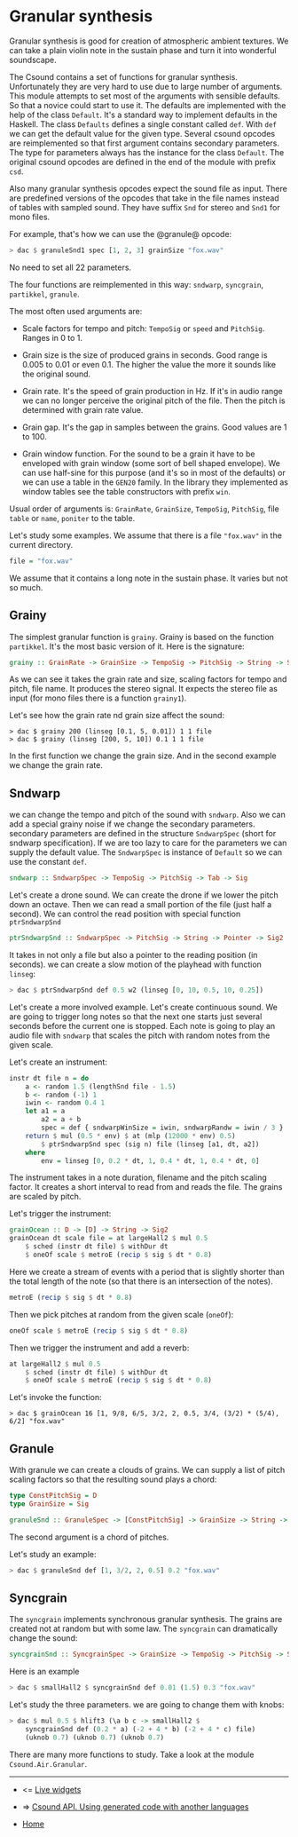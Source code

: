 Granular synthesis
====================================

Granular synthesis is good for creation of atmospheric ambient textures.
We can take a plain violin note in the sustain phase and turn it into 
wonderful soundscape.

The Csound contains a set of functions for granular synthesis.
Unfortunately they are very hard to use due to large number of arguments.
This module attempts to set most of the arguments with sensible defaults.
So that a novice could start to use it. The defaults are implemented with
the help of the class `Default`. It's a standard way to implement defaults 
in the Haskell. The class `Defaults` defines a single constant called `def`.
With `def` we can get the default value for the given type.
Several csound opcodes are reimplemented so that first argument contains
secondary parameters. The type for parameters always has the instance for the 
class `Default`. The original csound opcodes are defined in the end of the module
with prefix `csd`.

Also many granular synthesis opcodes expect the sound file as input. 
There are predefined versions of the opcodes that take in the file names 
instead of tables with sampled sound. They have suffix `Snd` for stereo and `Snd1` for mono files.

For example, that's how we can use the @granule@ opcode:

~~~haskell
> dac $ granuleSnd1 spec [1, 2, 3] grainSize "fox.wav"
~~~

No need to set all 22 parameters.

The four functions are reimplemented in this way: `sndwarp`, `syncgrain`, `partikkel`, `granule`.

The most often used arguments are:

* Scale factors for tempo and pitch: `TempoSig` or `speed` and `PitchSig`. Ranges in 0 to 1.

* Grain size is the size of produced grains in seconds. Good range is 0.005 to 0.01 or even 0.1.
    The higher the value the more it sounds like the original sound.

* Grain rate. It's the speed of grain production in Hz. If it's in audio range
	we can no longer perceive the original pitch of the file. Then the pitch is determined
 	with grain rate value.

* Grain gap. It's the gap in samples between the grains. Good values are 1 to 100.

* Grain window function. For the sound to be a grain it have to be enveloped
	with grain window (some sort of bell shaped envelope). We can use half-sine for this purpose
	(and it's so in most of the defaults) or we can use a table in the `GEN20` family. In the library
	they implemented as window tables see the table constructors with prefix `win`.

Usual order of arguments is: `GrainRate`, `GrainSize`, `TempoSig`, `PitchSig`, file `table` or `name`, 
`poniter` to the table.

Let's study some examples. We assume that there is a file `"fox.wav"` in the current directory.
 
~~~haskell
file = "fox.wav"
~~~

We assume that it contains a long note in the sustain phase. It varies but not so much.

Grainy
--------------------

The simplest granular function is `grainy`. Grainy is based on the function `partikkel`.
It's the most basic version of it. Here is the signature:

~~~haskell
grainy :: GrainRate -> GrainSize -> TempoSig -> PitchSig -> String -> Sig2
~~~

As we can see it takes the grain rate and size, scaling factors for tempo and pitch,
file name. It produces the stereo signal. It expects the stereo file as input 
(for mono files there is a function `grainy1`).

Let's see how the grain rate nd grain size affect the sound:

~~~
> dac $ grainy 200 (linseg [0.1, 5, 0.01]) 1 1 file
> dac $ grainy (linseg [200, 5, 10]) 0.1 1 1 file
~~~

In the first function we change the grain size. And in the second example 
we change the grain rate.

Sndwarp
-------------------------

we can change the tempo and pitch of the sound with `sndwarp`.
Also we can add a special grainy noise if we change the secondary parameters.
secondary parameters are defined in the structure `SndwarpSpec` (short for sndwarp specification).
If we are too lazy to care for the parameters we can supply the default value.
The `SndwarpSpec` is instance of `Default` so we can use the constant `def`.

~~~haskell
sndwarp :: SndwarpSpec -> TempoSig -> PitchSig -> Tab -> Sig
~~~

Let's create a drone sound. We can create the drone if we 
lower the pitch down an octave. Then we can read a small portion 
of the file (just half a second). We can control the read position
with special function `ptrSndwarpSnd`

~~~haskell
ptrSndwarpSnd :: SndwarpSpec -> PitchSig -> String -> Pointer -> Sig2
~~~

It takes in not only a file but also a pointer to the reading position (in seconds). 
we can create a slow motion of the playhead with function `linseg`:

~~~haskell
> dac $ ptrSndwarpSnd def 0.5 w2 (linseg [0, 10, 0.5, 10, 0.25])
~~~

Let's create a more involved example. Let's create continuous sound.
We are going to trigger long notes so that the next one starts
just several seconds before the current one is stopped.
Each note is going to play an audio file with `sndwarp`
that scales the pitch with random notes from the given scale.

Let's create an instrument:

~~~haskell
instr dt file n = do
	a <- random 1.5 (lengthSnd file - 1.5)	
	b <- random (-1) 1
	iwin <- random 0.4 1
	let a1 = a
	    a2 = a + b
	    spec = def { sndwarpWinSize = iwin, sndwarpRandw = iwin / 3 }
	return $ mul (0.5 * env) $ at (mlp (12000 * env) 0.5) 
		$ ptrSndwarpSnd spec (sig n) file (linseg [a1, dt, a2])
	where 
		env = linseg [0, 0.2 * dt, 1, 0.4 * dt, 1, 0.4 * dt, 0]
~~~

The instrument takes in a note duration, filename and the pitch scaling factor.
It creates a short interval to read from and reads the file. The grains
are scaled by pitch. 

Let's trigger the instrument:

~~~haskell
grainOcean :: D -> [D] -> String -> Sig2
grainOcean dt scale file = at largeHall2 $ mul 0.5 
	$ sched (instr dt file) $ withDur dt 
	$ oneOf scale $ metroE (recip $ sig $ dt * 0.8)
~~~

Here we create a stream of events with a period that is slightly shorter
than the total length of the note (so that there is an intersection of the notes).

~~~haskell
metroE (recip $ sig $ dt * 0.8)
~~~

Then we pick pitches at random from the given scale (`oneOf`):

~~~haskell
oneOf scale $ metroE (recip $ sig $ dt * 0.8)
~~~

Then we trigger the instrument and add a reverb:

~~~haskell
at largeHall2 $ mul 0.5 
	$ sched (instr dt file) $ withDur dt 
	$ oneOf scale $ metroE (recip $ sig $ dt * 0.8)
~~~

Let's invoke the function:

~~~
> dac $ grainOcean 16 [1, 9/8, 6/5, 3/2, 2, 0.5, 3/4, (3/2) * (5/4), 6/2] "fox.wav"
~~~

Granule
--------------------------------

With granule we can create a clouds of grains. 
We can supply a list of pitch scaling factors so
that the resulting sound plays a chord:

~~~haskell
type ConstPitchSig = D
type GrainSize = Sig

granuleSnd :: GranuleSpec -> [ConstPitchSig] -> GrainSize -> String -> Sig2
~~~

The second argument is a chord of pitches.

Let's study an example:

~~~haskell
> dac $ granuleSnd def [1, 3/2, 2, 0.5] 0.2 "fox.wav"
~~~

Syncgrain
-----------------------------------

The `syncgrain` implements synchronous granular synthesis.
The grains are created not at random but with some law.
The `syncgrain` can dramatically change the sound:

~~~haskell
syncgrainSnd :: SyncgrainSpec -> GrainSize -> TempoSig -> PitchSig -> String -> Sig2
~~~

Here is an example

~~~haskell
> dac $ smallHall2 $ syncgrainSnd def 0.01 (1.5) 0.3 "fox.wav"
~~~

Let's study the three parameters. we are going to change them with knobs:

~~~haskell
> dac $ mul 0.5 $ hlift3 (\a b c -> smallHall2 $ 
	syncgrainSnd def (0.2 * a) (-2 + 4 * b) (-2 + 4 * c) file)
	(uknob 0.7)	(uknob 0.7)	(uknob 0.7)
~~~

There are many more functions to study. Take a look at the module `Csound.Air.Granular`.


----------------------------------------------------

* <= [Live widgets](https://github.com/anton-k/csound-expression/blob/master/tutorial/chapters/LiveWidgetsTutorial.md)

* => [Csound API. Using generated code with another languages](https://github.com/anton-k/csound-expression/blob/master/tutorial/chapters/CsoundAPI.md)

* [Home](https://github.com/anton-k/csound-expression/blob/master/tutorial/Index.md)